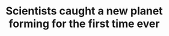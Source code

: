 ---
layout: page
title: Scientists caught a new planet forming for the first time ever
description: >
  For the first time, we have observed a planet being formed and have captured images of dust and gas particles accumulating together 
  to make a protoplanet in a distant solar system. The phenomenon was observed in the solar system surrounding a star called LkCa 15, located 
  450 light-years away from Earth. Catching a planet in the making is an exciting first because, of the nearly 3500 exoplanets we’ve so far
  identified, none are in the process of formation. Observations like these are crucial to test planet formation theories and improve our
  understanding of planet formation, which is still uncertain today.
img: assets/img/imrs.jpeg
redirect: https://www.washingtonpost.com/news/speaking-of-science/wp/2015/11/18/scientists-caught-a-new-planet-forming-for-the-first-time-ever/?utm_term=.90310db04f67
importance: 9
category: press
---